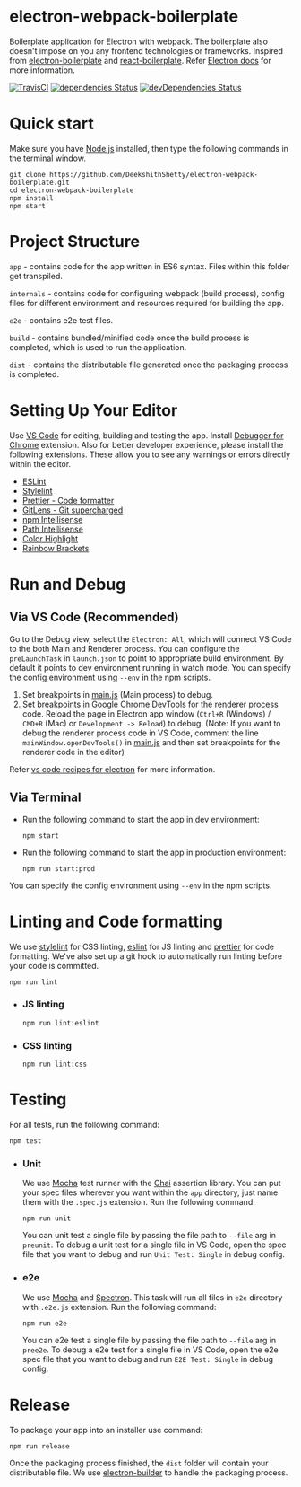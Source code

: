 # electron-webpack-boilerplate 
Boilerplate application for Electron with webpack. The boilerplate also doesn't impose on you any frontend technologies or frameworks. Inspired from [electron-boilerplate](https://github.com/szwacz/electron-boilerplate) and [react-boilerplate](https://github.com/react-boilerplate/react-boilerplate). Refer [Electron docs](https://electronjs.org/docs) for more information.

[![TravisCI](https://travis-ci.org/DeekshithShetty/electron-webpack-boilerplate.svg)](https://travis-ci.org/DeekshithShetty/electron-webpack-boilerplate)
[![dependencies Status](https://david-dm.org/DeekshithShetty/electron-webpack-boilerplate/status.svg)](https://david-dm.org/DeekshithShetty/electron-webpack-boilerplate)
[![devDependencies Status](https://david-dm.org/DeekshithShetty/electron-webpack-boilerplate/dev-status.svg)](https://david-dm.org/DeekshithShetty/electron-webpack-boilerplate?type=dev)


# Quick start
Make sure you have [Node.js](https://nodejs.org) installed, then type the following commands in the terminal window.
```
git clone https://github.com/DeekshithShetty/electron-webpack-boilerplate.git
cd electron-webpack-boilerplate
npm install
npm start
```

# Project Structure

`app` - contains code for the app written in ES6 syntax. Files within this folder get transpiled.

`internals` - contains code for configuring webpack (build process), config files for different environment and resources required for building the app.

`e2e` - contains e2e test files.

`build` - contains bundled/minified code once the build process is completed, which is used to run the application.

`dist` - contains the distributable file generated once the packaging process is completed.

# Setting Up Your Editor
Use [VS Code](https://code.visualstudio.com/) for editing, building and testing the app. Install [Debugger for Chrome](https://marketplace.visualstudio.com/items?itemName=msjsdiag.debugger-for-chrome) extension. Also for better developer experience, please install the following extensions. These allow you to see any warnings or errors directly within the editor.

+ [ESLint](https://marketplace.visualstudio.com/items?itemName=dbaeumer.vscode-eslint)
+ [Stylelint](https://marketplace.visualstudio.com/items?itemName=shinnn.stylelint)
+ [Prettier - Code formatter](https://marketplace.visualstudio.com/items?itemName=esbenp.prettier-vscode)
+ [GitLens - Git supercharged](https://marketplace.visualstudio.com/items?itemName=eamodio.gitlens)
+ [npm Intellisense](https://marketplace.visualstudio.com/items?itemName=christian-kohler.npm-intellisense)
+ [Path Intellisense](https://marketplace.visualstudio.com/items?itemName=christian-kohler.path-intellisense)
+ [Color Highlight](https://marketplace.visualstudio.com/items?itemName=naumovs.color-highlight)
+ [Rainbow Brackets](https://marketplace.visualstudio.com/items?itemName=2gua.rainbow-brackets)


# Run and Debug
## Via VS Code (Recommended)
Go to the Debug view, select the `Electron: All`, which will connect VS Code to the both Main and Renderer process. You can configure the `preLaunchTask` in `launch.json` to point to appropriate build environment. By default it points to dev environment running in watch mode. You can specify the config environment using `--env` in the npm scripts.

1. Set breakpoints in [main.js](./app/main.js) (Main process) to debug. 
2. Set breakpoints in Google Chrome DevTools for the renderer process code. Reload the page in Electron app window (`Ctrl+R` (Windows) / `CMD+R` (Mac) or `Development -> Reload`) to debug. (Note: If you want to debug the renderer process code in VS Code, comment the line `mainWindow.openDevTools()` in [main.js](./app/main.js) and then set breakpoints for the renderer code in the editor)

Refer [vs code recipes for electron](https://github.com/Microsoft/vscode-recipes/tree/master/Electron) for more information. 


## Via Terminal
+ Run the following command to start the app in dev environment:
  ```
  npm start
  ```
+ Run the following command to start the app in production environment:
  ```
  npm run start:prod
  ```
 You can specify the config environment using `--env` in the npm scripts.
 
# Linting and Code formatting
We use [stylelint](https://stylelint.io/) for CSS linting, [eslint](http://eslint.org/) for JS linting and [prettier](https://prettier.io/) for code formatting. We've also set up a git hook to automatically run linting before your code is committed.
```
npm run lint
```

+ ### JS linting
  ```
  npm run lint:eslint
  ```

+ ### CSS linting
  ```
  npm run lint:css
  ```


# Testing
For all tests, run the following command:
  ```
  npm test
  ```
+ ### Unit
  We use [Mocha](https://mochajs.org/) test runner with the [Chai](http://chaijs.com/api/assert/) assertion library. You can put your spec files wherever you want within the `app` directory, just name them with the `.spec.js` extension. Run the following command:
  ```
  npm run unit
  ```
  You can unit test a single file by passing the file path to `--file` arg in `preunit`.
  To debug a unit test for a single file in VS Code, open the spec file that you want to debug and run `Unit Test: Single` in debug config.

+ ### e2e
  We use [Mocha](https://mochajs.org/) and [Spectron](http://electron.atom.io/spectron/). This task will run all files in `e2e` directory with `.e2e.js` extension. Run the following command:
  ```
  npm run e2e
  ```
  You can e2e test a single file by passing the file path to `--file` arg in `pree2e`.
  To debug a e2e test for a single file in VS Code, open the e2e spec file that you want to debug and run `E2E Test: Single` in debug config.


# Release
To package your app into an installer use command:
```
npm run release
```
Once the packaging process finished, the `dist` folder will contain your distributable file. We use [electron-builder](https://github.com/electron-userland/electron-builder) to handle the packaging process.